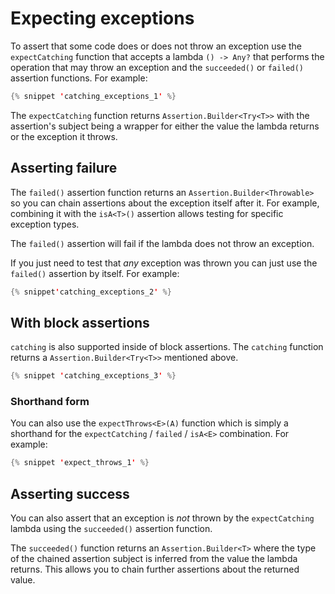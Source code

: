 ---
---

# Expecting exceptions

To assert that some code does or does not throw an exception use the `expectCatching` function that accepts a lambda `() -> Any?` that performs the operation that may throw an exception and the `succeeded()` or `failed()` assertion functions.
For example:

```kotlin
{% snippet 'catching_exceptions_1' %}
```

The `expectCatching` function returns `Assertion.Builder<Try<T>>` with the assertion's subject being a wrapper for either the value the lambda returns or the exception it throws.

## Asserting failure

The `failed()` assertion function returns an `Assertion.Builder<Throwable>` so you can chain assertions about the exception itself after it.
For example, combining it with the `isA<T>()` assertion allows testing for specific exception types.

The `failed()` assertion will fail if the lambda does not throw an exception.

If you just need to test that _any_ exception was thrown you can just use the `failed()` assertion by itself.
For example:

```kotlin
{% snippet'catching_exceptions_2' %}
```

## With block assertions

`catching` is also supported inside of block assertions.
The `catching` function returns a `Assertion.Builder<Try<T>>` mentioned above.

```kotlin
{% snippet 'catching_exceptions_3' %}
```

### Shorthand form

You can also use the `expectThrows<E>(A)` function which is simply a shorthand for the `expectCatching` / `failed` / `isA<E>` combination.
For example:

```kotlin
{% snippet 'expect_throws_1' %}
```

## Asserting success

You can also assert that an exception is _not_ thrown by the `expectCatching` lambda using the `succeeded()` assertion function.

The `succeeded()` function returns an `Assertion.Builder<T>` where the type of the chained assertion subject is inferred from the value the lambda returns.
This allows you to chain further assertions about the returned value.
